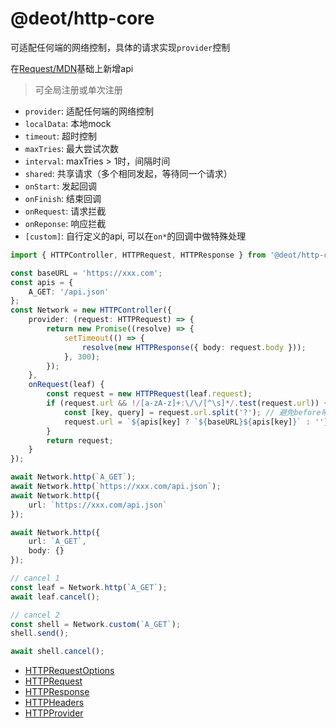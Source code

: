 # @deot/http-core

可适配任何端的网络控制，具体的请求实现`provider`控制

在[Request/MDN](https://developer.mozilla.org/zh-CN/docs/Web/API/Request)基础上新增api

> 可全局注册或单次注册

- `provider`: 适配任何端的网络控制
- `localData`: 本地mock
- `timeout`: 超时控制
- `maxTries`: 最大尝试次数
- `interval`: maxTries > 1时，间隔时间
- `shared`: 共享请求（多个相同发起，等待同一个请求）
- `onStart`: 发起回调
- `onFinish`: 结束回调
- `onRequest`: 请求拦截
- `onReponse`: 响应拦截
- `[custom]`: 自行定义的api, 可以在`on*`的回调中做特殊处理

```ts
import { HTTPController, HTTPRequest, HTTPResponse } from '@deot/http-core';

const baseURL = 'https://xxx.com';
const apis = {
	A_GET: '/api.json'
};
const Network = new HTTPController({
	provider: (request: HTTPRequest) => {
		return new Promise((resolve) => {
			setTimeout(() => {
				resolve(new HTTPResponse({ body: request.body }));
			}, 300);
		});
	},
	onRequest(leaf) {
		const request = new HTTPRequest(leaf.request);
		if (request.url && !/[a-zA-z]+:\/\/[^\s]*/.test(request.url)) {
			const [key, query] = request.url.split('?'); // 避免before带上?token=*之类
			request.url = `${apis[key] ? `${baseURL}${apis[key]}` : ''}${query ? `?${query}` : ''}`;
		}
		return request;
	}
});

await Network.http(`A_GET`);
await Network.http(`https://xxx.com/api.json`);
await Network.http({
	url: `https://xxx.com/api.json`
});

await Network.http({
	url: `A_GET`,
	body: {}
});

// cancel 1
const leaf = Network.http(`A_GET`);
await leaf.cancel();

// cancel 2
const shell = Network.custom(`A_GET`);
shell.send();

await shell.cancel();
```

- [HTTPRequestOptions](./src/request.ts)
- [HTTPRequest](./src/request.ts)
- [HTTPResponse](./src/response.ts)
- [HTTPHeaders](./src/headers.ts)
- [HTTPProvider](./src/provider.ts)

